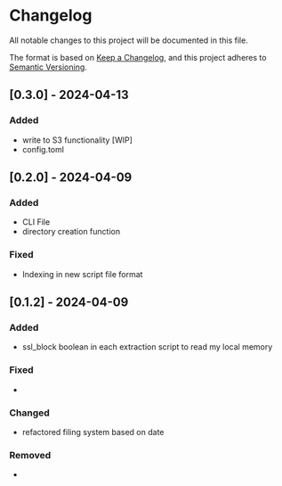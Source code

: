# Changelog

All notable changes to this project will be documented in this file.

The format is based on [Keep a Changelog](https://keepachangelog.com/en/1.1.0/),
and this project adheres to [Semantic Versioning](https://semver.org/spec/v2.0.0.html).

## [0.3.0] - 2024-04-13

### Added

- write to S3 functionality [WIP]
- config.toml


## [0.2.0] - 2024-04-09

### Added

- CLI File 
- directory creation function

### Fixed

- Indexing in new script file format

## [0.1.2] - 2024-04-09

### Added

- ssl_block boolean in each extraction script to read my local memory

### Fixed

- 

### Changed

- refactored filing system based on date

### Removed

- 
